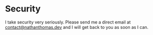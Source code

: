 # Security

I take security very seriously. Please send me a direct email at [contact@nathanthomas.dev](mailto:contact@nathanthomas.dev) and I will get back to you as soon as I can.